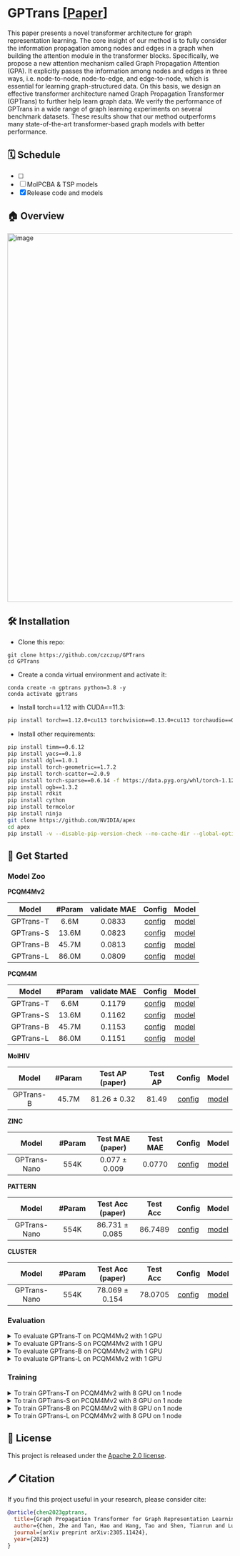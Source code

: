 # GPTrans [[Paper](https://arxiv.org/abs/2305.11424)]

<!-- ## Description -->

This paper presents a novel transformer architecture for graph representation learning. The core insight of our method is to fully consider the information propagation among nodes and edges in a graph when building the attention module in the transformer blocks. Specifically, we propose a new attention mechanism called Graph Propagation Attention (GPA). It explicitly passes the information among nodes and edges in three ways, i.e. node-to-node, node-to-edge, and edge-to-node, which is essential for learning graph-structured data. On this basis, we design an effective transformer architecture named Graph Propagation Transformer (GPTrans) to further help learn graph data. We verify the performance of GPTrans in a wide range of graph learning experiments on several benchmark datasets. These results show that our method outperforms many state-of-the-art transformer-based graph models with better performance.

## 🗓️ Schedule

- [ ] 
- [ ] MolPCBA & TSP models
- [x] Release code and models

## 🏠 Overview

<img width="826" alt="image" src="https://github.com/czczup/GPTrans/assets/23737120/105c3aae-ac65-4fac-9e4a-94ff5436508a">

## 🛠️ Installation

- Clone this repo:

```
git clone https://github.com/czczup/GPTrans
cd GPTrans
```

- Create a conda virtual environment and activate it:

```
conda create -n gptrans python=3.8 -y
conda activate gptrans
```

- Install torch==1.12 with CUDA==11.3:

```bash
pip install torch==1.12.0+cu113 torchvision==0.13.0+cu113 torchaudio==0.12.0 --extra-index-url https://download.pytorch.org/whl/cu113
```

- Install other requirements:

```bash
pip install timm==0.6.12
pip install yacs==0.1.8
pip install dgl==1.0.1
pip install torch-geometric==1.7.2
pip install torch-scatter==2.0.9
pip install torch-sparse==0.6.14 -f https://data.pyg.org/whl/torch-1.12.0+cu113.html
pip install ogb==1.3.2
pip install rdkit
pip install cython
pip install termcolor
pip install ninja
git clone https://github.com/NVIDIA/apex
cd apex
pip install -v --disable-pip-version-check --no-cache-dir --global-option="--cpp_ext" --global-option="--cuda_ext" ./
```

## 🎯 Get Started

### Model Zoo

**PCQM4Mv2**

| Model     | #Param | validate MAE | Config                                                 | Model                                                                                  |
|:---------:|:------:|:------------:|:------------------------------------------------------:|:--------------------------------------------------------------------------------------:|
| GPTrans-T | 6.6M   | 0.0833       | [config](configs/pcqm4mv2/gptrans_tiny_pcqm4mv2.yaml)  | [model](https://huggingface.co/czczup/GPTrans/resolve/main/gptrans_tiny_pcqm4mv2.pth)  |
| GPTrans-S | 13.6M  | 0.0823       | [config](configs/pcqm4mv2/gptrans_small_pcqm4mv2.yaml) | [model](https://huggingface.co/czczup/GPTrans/resolve/main/gptrans_small_pcqm4mv2.pth) |
| GPTrans-B | 45.7M  | 0.0813       | [config](configs/pcqm4mv2/gptrans_base_pcqm4mv2.yaml)  | [model](https://huggingface.co/czczup/GPTrans/resolve/main/gptrans_base_pcqm4mv2.pth)  |
| GPTrans-L | 86.0M  | 0.0809       | [config](configs/pcqm4mv2/gptrans_large_pcqm4mv2.yaml) | [model](https://huggingface.co/czczup/GPTrans/resolve/main/gptrans_large_pcqm4mv2.pth) |

**PCQM4M**

| Model     | #Param | validate MAE | Config                                             | Model                                                                                |
|:---------:|:------:|:------------:|:--------------------------------------------------:|:------------------------------------------------------------------------------------:|
| GPTrans-T | 6.6M   | 0.1179       | [config](configs/pcqm4m/gptrans_tiny_pcqm4m.yaml)  | [model](https://huggingface.co/czczup/GPTrans/resolve/main/gptrans_tiny_pcqm4m.pth)  |
| GPTrans-S | 13.6M  | 0.1162       | [config](configs/pcqm4m/gptrans_small_pcqm4m.yaml) | [model](https://huggingface.co/czczup/GPTrans/resolve/main/gptrans_small_pcqm4m.pth) |
| GPTrans-B | 45.7M  | 0.1153       | [config](configs/pcqm4m/gptrans_base_pcqm4m.yaml)  | [model](https://huggingface.co/czczup/GPTrans/resolve/main/gptrans_base_pcqm4m.pth)  |
| GPTrans-L | 86.0M  | 0.1151       | [config](configs/pcqm4m/gptrans_large_pcqm4m.yaml) | [model](https://huggingface.co/czczup/GPTrans/resolve/main/gptrans_large_pcqm4m.pth) |

**MolHIV**

| Model     | #Param | Test AP (paper) | Test AP | Config                                            | Model                                                                               |
|:---------:|:------:|:---------------:|:-------:|:-------------------------------------------------:|:-----------------------------------------------------------------------------------:|
| GPTrans-B | 45.7M  | 81.26 ± 0.32    | 81.49   | [config](configs/molhiv/gptrans_base_molhiv.yaml) | [model](https://huggingface.co/czczup/GPTrans/resolve/main/gptrans_base_molhiv.pth) |

**ZINC**

| Model        | #Param | Test MAE (paper) | Test MAE | Config                                        | Model                                                                             |
|:------------:|:------:|:----------------:|:--------:|:---------------------------------------------:|:---------------------------------------------------------------------------------:|
| GPTrans-Nano | 554K   | 0.077 ± 0.009    | 0.0770   | [config](configs/zinc/gptrans_nano_zinc.yaml) | [model](https://huggingface.co/czczup/GPTrans/resolve/main/gptrans_nano_zinc.pth) |

**PATTERN**

| Model        | #Param | Test Acc (paper) | Test Acc | Config                                              | Model                                                                                |
|:------------:|:------:|:----------------:|:--------:|:---------------------------------------------------:|:------------------------------------------------------------------------------------:|
| GPTrans-Nano | 554K   | 86.731 ± 0.085   | 86.7489  | [config](configs/pattern/gptrans_nano_pattern.yaml) | [model](https://huggingface.co/czczup/GPTrans/resolve/main/gptrans_nano_pattern.pth) |

**CLUSTER**

| Model        | #Param | Test Acc (paper) | Test Acc | Config                                              | Model                                                                                |
|:------------:|:------:|:----------------:|:--------:|:---------------------------------------------------:|:------------------------------------------------------------------------------------:|
| GPTrans-Nano | 554K   | 78.069 ± 0.154   | 78.0705  | [config](configs/cluster/gptrans_nano_cluster.yaml) | [model](https://huggingface.co/czczup/GPTrans/resolve/main/gptrans_nano_cluster.pth) |

### Evaluation

<details>
<summary> To evaluate GPTrans-T on PCQM4Mv2 with 1 GPU </summary>
<br>
<div>

```shell
wget https://huggingface.co/czczup/GPTrans/resolve/main/gptrans_tiny_pcqm4mv2.pth
sh dist_train.sh configs/pcqm4mv2/gptrans_tiny_pcqm4mv2.yaml 1 --resume ./gptrans_tiny_pcqm4mv2.pth --eval
```

</div>
</details>

<details>
<summary> To evaluate GPTrans-S on PCQM4Mv2 with 1 GPU </summary>
<br>
<div>

```shell
wget https://huggingface.co/czczup/GPTrans/resolve/main/gptrans_small_pcqm4mv2.pth
sh dist_train.sh configs/pcqm4mv2/gptrans_small_pcqm4mv2.yaml 1 --resume ./gptrans_small_pcqm4mv2.pth --eval
```

</div>
</details>

<details>
<summary> To evaluate GPTrans-B on PCQM4Mv2 with 1 GPU </summary>
<br>
<div>

```shell
wget https://huggingface.co/czczup/GPTrans/resolve/main/gptrans_base_pcqm4mv2.pth
sh dist_train.sh configs/pcqm4mv2/gptrans_base_pcqm4mv2.yaml 1 --resume ./gptrans_base_pcqm4mv2.pth --eval
```

</div>
</details>

<details>
<summary> To evaluate GPTrans-L on PCQM4Mv2 with 1 GPU </summary>
<br>
<div>

```shell
wget https://huggingface.co/czczup/GPTrans/resolve/main/gptrans_large_pcqm4mv2.pth
sh dist_train.sh configs/pcqm4mv2/gptrans_large_pcqm4mv2.yaml 1 --resume ./gptrans_large_pcqm4mv2.pth --eval
```

</div>
</details>

### Training

<details>
<summary> To train GPTrans-T on PCQM4Mv2 with 8 GPU on 1 node </summary>
<br>
<div>

```shell
sh dist_train.sh configs/pcqm4mv2/gptrans_tiny_pcqm4mv2.yaml 8
```

</div>
</details>

<details>
<summary> To train GPTrans-S on PCQM4Mv2 with 8 GPU on 1 node </summary>
<br>
<div>

```shell
sh dist_train.sh configs/pcqm4mv2/gptrans_small_pcqm4mv2.yaml 8
```

</div>
</details>

<details>
<summary> To train GPTrans-B on PCQM4Mv2 with 8 GPU on 1 node </summary>
<br>
<div>

```shell
sh dist_train.sh configs/pcqm4mv2/gptrans_base_pcqm4mv2.yaml 8
```

</div>
</details>

<details>
<summary> To train GPTrans-L on PCQM4Mv2 with 8 GPU on 1 node </summary>
<br>
<div>

```shell
sh dist_train.sh configs/pcqm4mv2/gptrans_large_pcqm4mv2.yaml 8
```

</div>
</details>

## 🎫 License

This project is released under the [Apache 2.0 license](LICENSE).

## 🖊️ Citation

If you find this project useful in your research, please consider cite:

```BibTeX
@article{chen2023gptrans,
  title={Graph Propagation Transformer for Graph Representation Learning},
  author={Chen, Zhe and Tan, Hao and Wang, Tao and Shen, Tianrun and Lu, Tong and Peng, Qiuying and Cheng, Cheng and Qi, Yue},
  journal={arXiv preprint arXiv:2305.11424},
  year={2023}
}
```
